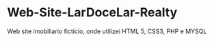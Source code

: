 # Web-Site-LarDoceLar-Realty
Web site imobiliario fictício, onde utilizei HTML 5, CSS3, PHP e MYSQL
